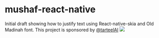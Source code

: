 # mushaf-react-native
Initial draft showing how to justify text using React-native-skia and Old Madinah font. This project is sponsored by [@tarteelAI](https://github.com/TarteelAI) [<img src="https://assets-global.website-files.com/6167e862f6dfba5084eb5554/61680717c50ec79defcdb062_logo-group.svg">](https://www.tarteel.ai/)
